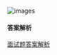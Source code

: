 
![images](https://p3-juejin.byteimg.com/tos-cn-i-k3u1fbpfcp/b48c47f54a944f21aea3696e6b413d17~tplv-k3u1fbpfcp-watermark.awebp)

#### 答案解析

[面试题答案解析](https://juejin.cn/post/6996841019094335519?utm_source=gold_browser_extension#heading-9)
